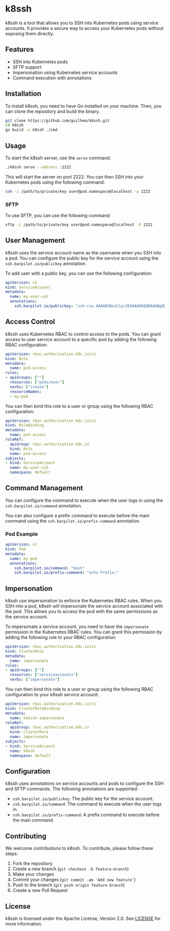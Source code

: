 # k8ssh

k8ssh is a tool that allows you to SSH into Kubernetes pods using service accounts. It provides a secure way to access your Kubernetes pods without exposing them directly.

## Features

- SSH into Kubernetes pods
- SFTP support
- Impersonation using Kubernetes service accounts
- Command execution with annotations

## Installation

To install k8ssh, you need to have Go installed on your machine. Then, you can clone the repository and build the binary.

```sh
git clone https://github.com/guilhem/k8ssh.git
cd k8ssh
go build -o k8ssh ./cmd
```

## Usage

To start the k8ssh server, use the `serve` command:

```sh
./k8ssh serve --address :2222
```

This will start the server on port 2222. You can then SSH into your Kubernetes pods using the following command:

```sh
ssh -i /path/to/private/key user@pod.namespace@localhost -p 2222
```

### SFTP

To use SFTP, you can use the following command:

```sh
sftp -i /path/to/private/key user@pod.namespace@localhost -P 2222
```

## User Management

k8ssh uses the service account name as the username when you SSH into a pod. You can configure the public key for the service account using the `ssh.barpilot.io/publickey` annotation.

To add user with a public key, you can use the following configuration:

```yaml
apiVersion: v1
kind: ServiceAccount
metadata:
  name: my-user-ssh
  annotations:
    ssh.barpilot.io/publickey: "ssh-rsa AAAAB3NzaC1yc2EAAAADAQABAAABgQD..."
```

## Access Control

k8ssh uses Kubernetes RBAC to control access to the pods. You can grant access to user service account to a specific pod by adding the following RBAC configuration:

```yaml
apiVersion: rbac.authorization.k8s.io/v1
kind: Role
metadata:
  name: pod-access
rules:
- apiGroups: [""]
  resources: ["pods/exec"]
  verbs: ["create"]
  resourceNames:
  - my-pod
```

You can then bind this role to a user or group using the following RBAC configuration:

```yaml
apiVersion: rbac.authorization.k8s.io/v1
kind: RoleBinding
metadata:
  name: pod-access
roleRef:
  apiGroup: rbac.authorization.k8s.io
  kind: Role
  name: pod-access
subjects:
- kind: ServiceAccount
  name: my-user-ssh
  namespace: default
```

## Command Management

You can configure the command to execute when the user logs in using the `ssh.barpilot.io/command` annotation.

You can also configure a prefix command to execute before the main command using the `ssh.barpilot.io/prefix-command` annotation.

### Pod Example

```yaml
apiVersion: v1
kind: Pod
metadata:
  name: my-pod
  annotations:
    ssh.barpilot.io/command: "bash"
    ssh.barpilot.io/prefix-command: "echo Prefix;"
```

## Impersonation

k8ssh use impersonation to enforce the Kubernetes RBAC rules. When you SSH into a pod, k8ssh will impersonate the service account associated with the pod. This allows you to access the pod with the same permissions as the service account.

To impersonate a service account, you need to have the `impersonate` permission in the Kubernetes RBAC rules. You can grant this permission by adding the following rule to your RBAC configuration:

```yaml
apiVersion: rbac.authorization.k8s.io/v1
kind: ClusterRole
metadata:
  name: impersonate
rules:
- apiGroups: [""]
  resources: ["serviceaccounts"]
  verbs: ["impersonate"]
```

You can then bind this role to a user or group using the following RBAC configuration to your k8ssh service account:

```yaml
apiVersion: rbac.authorization.k8s.io/v1
kind: ClusterRoleBinding
metadata:
  name: k8sssh-impersonate
roleRef:
  apiGroup: rbac.authorization.k8s.io
  kind: ClusterRole
  name: impersonate
subjects:
- kind: ServiceAccount
  name: k8ssh
  namespace: default
```

## Configuration

k8ssh uses annotations on service accounts and pods to configure the SSH and SFTP commands. The following annotations are supported:

- `ssh.barpilot.io/publickey`: The public key for the service account.
- `ssh.barpilot.io/command`: The command to execute when the user logs in.
- `ssh.barpilot.io/prefix-command`: A prefix command to execute before the main command.

## Contributing

We welcome contributions to k8ssh. To contribute, please follow these steps:

1. Fork the repository
2. Create a new branch (`git checkout -b feature-branch`)
3. Make your changes
4. Commit your changes (`git commit -am 'Add new feature'`)
5. Push to the branch (`git push origin feature-branch`)
6. Create a new Pull Request

## License

k8ssh is licensed under the Apache License, Version 2.0. See [LICENSE](LICENSE) for more information.
